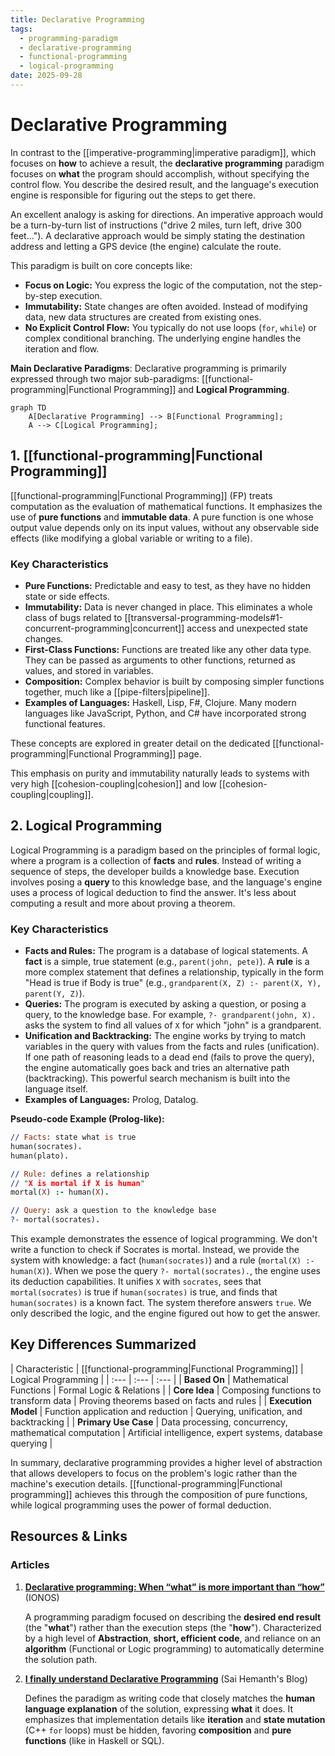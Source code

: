 ```yaml
--- 
title: Declarative Programming
tags:
  - programming-paradigm
  - declarative-programming
  - functional-programming
  - logical-programming
date: 2025-09-28
---
```

# Declarative Programming

In contrast to the [[imperative-programming|imperative paradigm]], which focuses on **how** to achieve a result, the **declarative programming** paradigm focuses on **what** the program should accomplish, without specifying the control flow. You describe the desired result, and the language's execution engine is responsible for figuring out the steps to get there.

An excellent analogy is asking for directions. An imperative approach would be a turn-by-turn list of instructions ("drive 2 miles, turn left, drive 300 feet..."). A declarative approach would be simply stating the destination address and letting a GPS device (the engine) calculate the route.

This paradigm is built on core concepts like:
- **Focus on Logic:** You express the logic of the computation, not the step-by-step execution.
- **Immutability:** State changes are often avoided. Instead of modifying data, new data structures are created from existing ones.
- **No Explicit Control Flow:** You typically do not use loops (`for`, `while`) or complex conditional branching. The underlying engine handles the iteration and flow.

**Main Declarative Paradigms**: Declarative programming is primarily expressed through two major sub-paradigms: [[functional-programming|Functional Programming]] and **Logical Programming**.

```mermaid
graph TD
    A[Declarative Programming] --> B[Functional Programming];
    A --> C[Logical Programming];
```

## 1. [[functional-programming|Functional Programming]]

[[functional-programming|Functional Programming]] (FP) treats computation as the evaluation of mathematical functions. It emphasizes the use of **pure functions** and **immutable data**. A pure function is one whose output value depends only on its input values, without any observable side effects (like modifying a global variable or writing to a file).

### Key Characteristics
- **Pure Functions:** Predictable and easy to test, as they have no hidden state or side effects.
- **Immutability:** Data is never changed in place. This eliminates a whole class of bugs related to [[transversal-programming-models#1-concurrent-programming|concurrent]] access and unexpected state changes.
- **First-Class Functions:** Functions are treated like any other data type. They can be passed as arguments to other functions, returned as values, and stored in variables.
- **Composition:** Complex behavior is built by composing simpler functions together, much like a [[pipe-filters|pipeline]].
- **Examples of Languages:** Haskell, Lisp, F#, Clojure. Many modern languages like JavaScript, Python, and C# have incorporated strong functional features.

These concepts are explored in greater detail on the dedicated [[functional-programming|Functional Programming]] page.

This emphasis on purity and immutability naturally leads to systems with very high [[cohesion-coupling|cohesion]] and low [[cohesion-coupling|coupling]].

## 2. Logical Programming

Logical Programming is a paradigm based on the principles of formal logic, where a program is a collection of **facts** and **rules**. Instead of writing a sequence of steps, the developer builds a knowledge base. Execution involves posing a **query** to this knowledge base, and the language's engine uses a process of logical deduction to find the answer. It's less about computing a result and more about proving a theorem.

### Key Characteristics
- **Facts and Rules:** The program is a database of logical statements. A **fact** is a simple, true statement (e.g., `parent(john, pete)`). A **rule** is a more complex statement that defines a relationship, typically in the form "Head is true if Body is true" (e.g., `grandparent(X, Z) :- parent(X, Y), parent(Y, Z)`).
- **Queries:** The program is executed by asking a question, or posing a query, to the knowledge base. For example, `?- grandparent(john, X).` asks the system to find all values of `X` for which "john" is a grandparent.
- **Unification and Backtracking:** The engine works by trying to match variables in the query with values from the facts and rules (unification). If one path of reasoning leads to a dead end (fails to prove the query), the engine automatically goes back and tries an alternative path (backtracking). This powerful search mechanism is built into the language itself.
- **Examples of Languages:** Prolog, Datalog.

**Pseudo-code Example (Prolog-like):**

```prolog
// Facts: state what is true
human(socrates).
human(plato).

// Rule: defines a relationship
// "X is mortal if X is human"
mortal(X) :- human(X).

// Query: ask a question to the knowledge base
?- mortal(socrates).
```

This example demonstrates the essence of logical programming. We don't write a function to check if Socrates is mortal. Instead, we provide the system with knowledge: a fact (`human(socrates)`) and a rule (`mortal(X) :- human(X)`). When we pose the query `?- mortal(socrates).`, the engine uses its deduction capabilities. It unifies `X` with `socrates`, sees that `mortal(socrates)` is true if `human(socrates)` is true, and finds that `human(socrates)` is a known fact. The system therefore answers `true`. We only described the logic, and the engine figured out how to get the answer.

## Key Differences Summarized

| Characteristic | [[functional-programming|Functional Programming]] | Logical Programming |
| :--- | :--- | :--- |
| **Based On** | Mathematical Functions | Formal Logic & Relations |
| **Core Idea** | Composing functions to transform data | Proving theorems based on facts and rules |
| **Execution Model** | Function application and reduction | Querying, unification, and backtracking |
| **Primary Use Case** | Data processing, concurrency, mathematical computation | Artificial intelligence, expert systems, database querying |

In summary, declarative programming provides a higher level of abstraction that allows developers to focus on the problem's logic rather than the machine's execution details. [[functional-programming|Functional programming]] achieves this through the composition of pure functions, while logical programming uses the power of formal deduction.

## **Resources & Links**

### Articles

1. **[Declarative programming: When “what” is more important than “how”](https://www.ionos.com/digitalguide/websites/web-development/declarative-programming/)** (IONOS)

    A programming paradigm focused on describing the **desired end result** (the "**what**") rather than the execution steps (the "**how**"). Characterized by a high level of **Abstraction**, **short, efficient code**, and reliance on an **algorithm** (Functional or Logic programming) to automatically determine the solution path.

2. **[I finally understand Declarative Programming](https://blog.saihemanth.com/posts/I-Finally-Understand-Declarative/)** (Sai Hemanth's Blog)

    Defines the paradigm as writing code that closely matches the **human language explanation** of the solution, expressing **what** it does. It emphasizes that implementation details like **iteration** and **state mutation** (C++ `for` loops) must be hidden, favoring **composition** and **pure functions** (like in Haskell or SQL).
